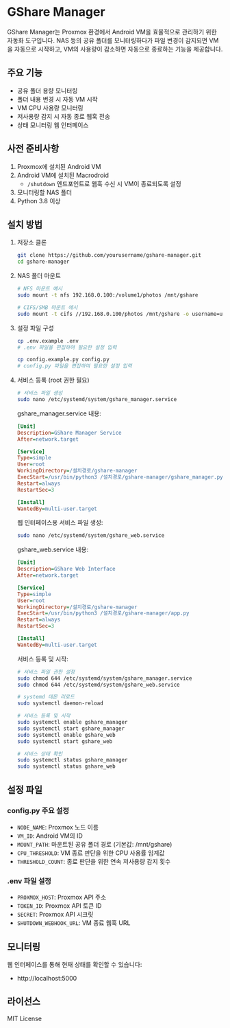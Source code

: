 # GShare Manager

GShare Manager는 Proxmox 환경에서 Android VM을 효율적으로 관리하기 위한 자동화 도구입니다. NAS 등의 공유 폴더를 모니터링하다가 파일 변경이 감지되면 VM을 자동으로 시작하고, VM의 사용량이 감소하면 자동으로 종료하는 기능을 제공합니다.

## 주요 기능

- 공유 폴더 용량 모니터링
- 폴더 내용 변경 시 자동 VM 시작
- VM CPU 사용량 모니터링
- 저사용량 감지 시 자동 종료 웹훅 전송
- 상태 모니터링 웹 인터페이스

## 사전 준비사항

1. Proxmox에 설치된 Android VM
2. Android VM에 설치된 Macrodroid
   - `/shutdown` 엔드포인트로 웹훅 수신 시 VM이 종료되도록 설정
3. 모니터링할 NAS 폴더
4. Python 3.8 이상

## 설치 방법

1. 저장소 클론
   ```bash
   git clone https://github.com/yourusername/gshare-manager.git
   cd gshare-manager
   ```

2. NAS 폴더 마운트
   ```bash
   # NFS 마운트 예시
   sudo mount -t nfs 192.168.0.100:/volume1/photos /mnt/gshare

   # CIFS/SMB 마운트 예시
   sudo mount -t cifs //192.168.0.100/photos /mnt/gshare -o username=user,password=pass
   ```

3. 설정 파일 구성
   ```bash
   cp .env.example .env
   # .env 파일을 편집하여 필요한 설정 입력

   cp config.example.py config.py
   # config.py 파일을 편집하여 필요한 설정 입력
   ```

4. 서비스 등록 (root 권한 필요)
   ```bash
   # 서비스 파일 생성
   sudo nano /etc/systemd/system/gshare_manager.service
   ```
   
   gshare_manager.service 내용:
   ```ini
   [Unit]
   Description=GShare Manager Service
   After=network.target

   [Service]
   Type=simple
   User=root
   WorkingDirectory=/설치경로/gshare-manager
   ExecStart=/usr/bin/python3 /설치경로/gshare-manager/gshare_manager.py
   Restart=always
   RestartSec=3

   [Install]
   WantedBy=multi-user.target
   ```

   웹 인터페이스용 서비스 파일 생성:
   ```bash
   sudo nano /etc/systemd/system/gshare_web.service
   ```

   gshare_web.service 내용:
   ```ini
   [Unit]
   Description=GShare Web Interface
   After=network.target

   [Service]
   Type=simple
   User=root
   WorkingDirectory=/설치경로/gshare-manager
   ExecStart=/usr/bin/python3 /설치경로/gshare-manager/app.py
   Restart=always
   RestartSec=3

   [Install]
   WantedBy=multi-user.target
   ```

   서비스 등록 및 시작:
   ```bash
   # 서비스 파일 권한 설정
   sudo chmod 644 /etc/systemd/system/gshare_manager.service
   sudo chmod 644 /etc/systemd/system/gshare_web.service

   # systemd 데몬 리로드
   sudo systemctl daemon-reload

   # 서비스 등록 및 시작
   sudo systemctl enable gshare_manager
   sudo systemctl start gshare_manager
   sudo systemctl enable gshare_web
   sudo systemctl start gshare_web

   # 서비스 상태 확인
   sudo systemctl status gshare_manager
   sudo systemctl status gshare_web
   ```

## 설정 파일

### config.py 주요 설정
- `NODE_NAME`: Proxmox 노드 이름
- `VM_ID`: Android VM의 ID
- `MOUNT_PATH`: 마운트된 공유 폴더 경로 (기본값: /mnt/gshare)
- `CPU_THRESHOLD`: VM 종료 판단을 위한 CPU 사용률 임계값
- `THRESHOLD_COUNT`: 종료 판단을 위한 연속 저사용량 감지 횟수

### .env 파일 설정
- `PROXMOX_HOST`: Proxmox API 주소
- `TOKEN_ID`: Proxmox API 토큰 ID
- `SECRET`: Proxmox API 시크릿
- `SHUTDOWN_WEBHOOK_URL`: VM 종료 웹훅 URL

## 모니터링

웹 인터페이스를 통해 현재 상태를 확인할 수 있습니다:
- http://localhost:5000


## 라이선스

MIT License